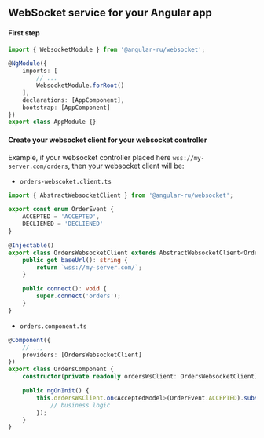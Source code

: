 ## WebSocket service for your Angular app

#### First step

```ts
import { WebsocketModule } from '@angular-ru/websocket';

@NgModule({
    imports: [
        // ...
        WebsocketModule.forRoot()
    ],
    declarations: [AppComponent],
    bootstrap: [AppComponent]
})
export class AppModule {}
```

#### Create your websocket client for your websocket controller

Example, if your websocket controller placed here `wss://my-server.com/orders`, then your websocket client will be:

-   `orders-webscoket.client.ts`

```ts
import { AbstractWebsocketClient } from '@angular-ru/websocket';

export const enum OrderEvent {
    ACCEPTED = 'ACCEPTED',
    DECLIENED = 'DECLIENED'
}

@Injectable()
export class OrdersWebsocketClient extends AbstractWebsocketClient<OrderEvent> {
    public get baseUrl(): string {
        return `wss://my-server.com/`;
    }

    public connect(): void {
        super.connect('orders');
    }
}
```

-   `orders.component.ts`

```ts
@Component({
    // ..,
    providers: [OrdersWebsocketClient]
})
export class OrdersComponent {
    constructor(private readonly ordersWsClient: OrdersWebsocketClient) {}

    public ngOnInit() {
        this.ordersWsClient.on<AcceptedModel>(OrderEvent.ACCEPTED).subscribe((event: AcceptedModel) => {
            // business logic
        });
    }
}
```

